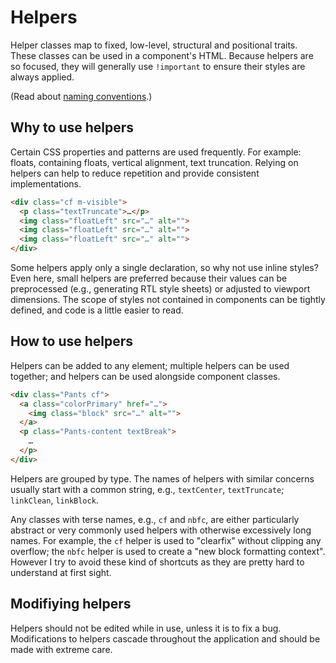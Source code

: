 # Helpers

Helper classes map to fixed, low-level, structural and positional traits.
These classes can be used in a component's HTML. Because helpers are so
focused, they will generally use `!important` to ensure their styles are always
applied.

(Read about [naming conventions](CSS-naming-conventions.md).)

## Why to use helpers

Certain CSS properties and patterns are used frequently. For example: floats,
containing floats, vertical alignment, text truncation. Relying on helpers
can help to reduce repetition and provide consistent implementations.

```html
<div class="cf m-visible">
  <p class="textTruncate">…</p>
  <img class="floatLeft" src="…" alt="">
  <img class="floatLeft" src="…" alt="">
  <img class="floatLeft" src="…" alt="">
</div>
```

Some helpers apply only a single declaration, so why not use inline styles?
Even here, small helpers are preferred because their values can be
preprocessed (e.g., generating RTL style sheets) or adjusted to viewport
dimensions. The scope of styles not contained in components can be tightly
defined, and code is a little easier to read.

## How to use helpers

Helpers can be added to any element; multiple helpers can be used together;
and helpers can be used alongside component classes.

```html
<div class="Pants cf">
  <a class="colorPrimary" href="…">
    <img class="block" src="…" alt="">
  </a>
  <p class="Pants-content textBreak">
    …
  </p>
</div>
```

Helpers are grouped by type. The names of helpers with similar concerns
usually start with a common string, e.g., `textCenter`, `textTruncate`;
`linkClean`, `linkBlock`.

Any classes with terse names, e.g., `cf` and `nbfc`, are either
particularly abstract or very commonly used helpers with otherwise
excessively long names. For example, the `cf` helper is used to "clearfix" without clipping any overflow; the `nbfc` helper is used to create a
"new block formatting context". However I try to avoid these kind of shortcuts as they are pretty hard to understand at first sight.

## Modifiying helpers

Helpers should not be edited while in use, unless it is to fix a bug.
Modifications to helpers cascade throughout the application and should be
made with extreme care.
